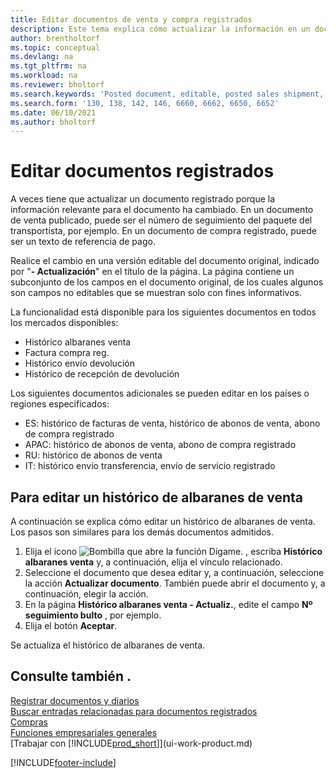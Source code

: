 ```yaml
---
title: Editar documentos de venta y compra registrados
description: Este tema explica cómo actualizar la información en un documento registrado como envío de ventas o factura de compra cuando la información relevante ha cambiado.
author: brentholtorf
ms.topic: conceptual
ms.devlang: na
ms.tgt_pltfrm: na
ms.workload: na
ms.reviewer: bholtorf
ms.search.keywords: 'Posted document, editable, posted sales shipment, posted purchase invoice, posted return shipment, posted return receipt, Business Central, business document'
ms.search.form: '130, 138, 142, 146, 6660, 6662, 6650, 6652'
ms.date: 06/10/2021
ms.author: bholtorf
---
```

# Editar documentos registrados

A veces tiene que actualizar un documento registrado porque la información relevante para el documento ha cambiado. En un documento de venta publicado, puede ser el número de seguimiento del paquete del transportista, por ejemplo. En un documento de compra registrado, puede ser un texto de referencia de pago.

Realice el cambio en una versión editable del documento original, indicado por "**- Actualización**" en el título de la página. La página contiene un subconjunto de los campos en el documento original, de los cuales algunos son campos no editables que se muestran solo con fines informativos.

La funcionalidad está disponible para los siguientes documentos en todos los mercados disponibles:

- Histórico albaranes venta
- Factura compra reg.
- Histórico envío devolución
- Histórico de recepción de devolución

Los siguientes documentos adicionales se pueden editar en los países o regiones especificados:

- ES: histórico de facturas de venta, histórico de abonos de venta, abono de compra registrado
- APAC: histórico de abonos de venta, abono de compra registrado
- RU: histórico de abonos de venta
- IT: histórico envío transferencia, envío de servicio registrado

## Para editar un histórico de albaranes de venta

A continuación se explica cómo editar un histórico de albaranes de venta. Los pasos son similares para los demás documentos admitidos.

1. Elija el icono ![Bombilla que abre la función Dígame.](media/ui-search/search_small.png "Dígame qué desea hacer") , escriba **Histórico albaranes venta** y, a continuación, elija el vínculo relacionado.
2. Seleccione el documento que desea editar y, a continuación, seleccione la acción **Actualizar documento**. También puede abrir el documento y, a continuación, elegir la acción.
3. En la página **Histórico albaranes venta - Actualiz.**, edite el campo **Nº seguimiento bulto** , por ejemplo.
4. Elija el botón **Aceptar**.

Se actualiza el histórico de albaranes de venta.

## Consulte también .

[Registrar documentos y diarios](ui-post-documents-journals.md)  
[Buscar entradas relacionadas para documentos registrados](ui-find-entries.md)  
[Compras](purchasing-manage-purchasing.md)  
[Funciones empresariales generales](ui-across-business-areas.md)  
[Trabajar con [!INCLUDE[prod_short](includes/prod_short.md)]](ui-work-product.md)  

[!INCLUDE[footer-include](includes/footer-banner.md)]
